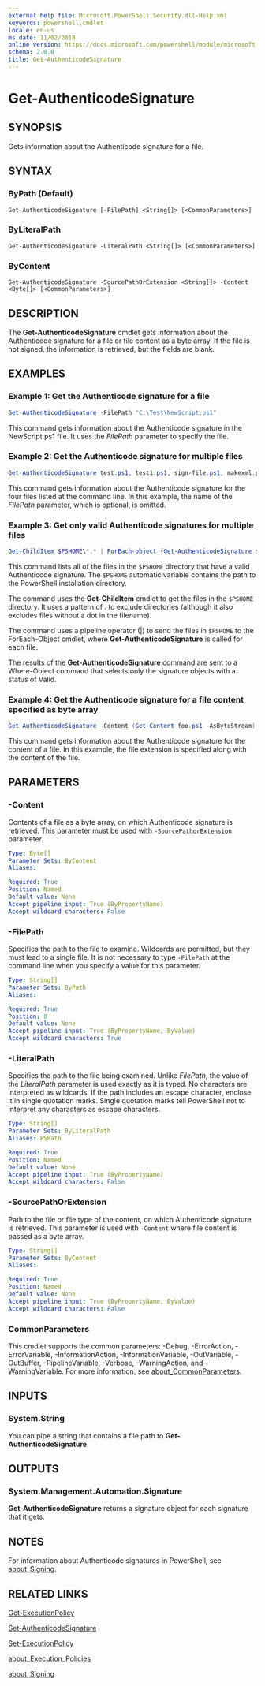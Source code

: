 ```yaml
---
external help file: Microsoft.PowerShell.Security.dll-Help.xml
keywords: powershell,cmdlet
locale: en-us
ms.date: 11/02/2018
online version: https://docs.microsoft.com/powershell/module/microsoft.powershell.security/get-authenticodesignature?view=powershell-5.1
schema: 2.0.0
title: Get-AuthenticodeSignature
---
```

# Get-AuthenticodeSignature

## SYNOPSIS
Gets information about the Authenticode signature for a file.

## SYNTAX

### ByPath (Default)

```
Get-AuthenticodeSignature [-FilePath] <String[]> [<CommonParameters>]
```

### ByLiteralPath

```
Get-AuthenticodeSignature -LiteralPath <String[]> [<CommonParameters>]
```

### ByContent

```
Get-AuthenticodeSignature -SourcePathOrExtension <String[]> -Content <Byte[]> [<CommonParameters>]
```

## DESCRIPTION

The **Get-AuthenticodeSignature** cmdlet gets information about the Authenticode signature for a file or file content as a byte array.
If the file is not signed, the information is retrieved, but the fields are blank.

## EXAMPLES

### Example 1: Get the Authenticode signature for a file

```powershell
Get-AuthenticodeSignature -FilePath "C:\Test\NewScript.ps1"
```

This command gets information about the Authenticode signature in the NewScript.ps1 file.
It uses the *FilePath* parameter to specify the file.

### Example 2: Get the Authenticode signature for multiple files

```powershell
Get-AuthenticodeSignature test.ps1, test1.ps1, sign-file.ps1, makexml.ps1
```

This command gets information about the Authenticode signature for the four files listed at the command line.
In this example, the name of the *FilePath* parameter, which is optional, is omitted.

### Example 3: Get only valid Authenticode signatures for multiple files

```powershell
Get-ChildItem $PSHOME\*.* | ForEach-object {Get-AuthenticodeSignature $_} | Where-Object {$_.status -eq "Valid"}
```

This command lists all of the files in the `$PSHOME` directory that have a valid Authenticode signature.
The `$PSHOME` automatic variable contains the path to the PowerShell installation directory.

The command uses the **Get-ChildItem** cmdlet to get the files in the `$PSHOME` directory.
It uses a pattern of *.* to exclude directories (although it also excludes files without a dot in the filename).

The command uses a pipeline operator (|) to send the files in `$PSHOME` to the ForEach-Object cmdlet, where **Get-AuthenticodeSignature** is called for each file.

The results of the **Get-AuthenticodeSignature** command are sent to a Where-Object command that selects only the signature objects with a status of Valid.

### Example 4: Get the Authenticode signature for a file content specified as byte array

```powershell
Get-AuthenticodeSignature -Content (Get-Content foo.ps1 -AsByteStream) -SourcePathorExtension ps1
```

This command gets information about the Authenticode signature for the content of a file.
In this example, the file extension is specified along with the content of the file.

## PARAMETERS

### -Content

Contents of a file as a byte array, on which Authenticode signature is retrieved.
This parameter must be used with `-SourcePathorExtension` parameter.

```yaml
Type: Byte[]
Parameter Sets: ByContent
Aliases:

Required: True
Position: Named
Default value: None
Accept pipeline input: True (ByPropertyName)
Accept wildcard characters: False
```

### -FilePath

Specifies the path to the file to examine.
Wildcards are permitted, but they must lead to a single file.
It is not necessary to type `-FilePath` at the command line when you specify a value for this parameter.

```yaml
Type: String[]
Parameter Sets: ByPath
Aliases:

Required: True
Position: 0
Default value: None
Accept pipeline input: True (ByPropertyName, ByValue)
Accept wildcard characters: True
```

### -LiteralPath

Specifies the path to the file being examined.
Unlike *FilePath*, the value of the *LiteralPath* parameter is used exactly as it is typed.
No characters are interpreted as wildcards.
If the path includes an escape character, enclose it in single quotation marks.
Single quotation marks tell PowerShell not to interpret any characters as escape characters.

```yaml
Type: String[]
Parameter Sets: ByLiteralPath
Aliases: PSPath

Required: True
Position: Named
Default value: None
Accept pipeline input: True (ByPropertyName)
Accept wildcard characters: False
```

### -SourcePathOrExtension

Path to the file or file type of the content, on which Authenticode signature is retrieved.
This parameter is used with `-Content` where file content is passed as a byte array.

```yaml
Type: String[]
Parameter Sets: ByContent
Aliases:

Required: True
Position: Named
Default value: None
Accept pipeline input: True (ByPropertyName, ByValue)
Accept wildcard characters: False
```

### CommonParameters

This cmdlet supports the common parameters: -Debug, -ErrorAction, -ErrorVariable, -InformationAction, -InformationVariable, -OutVariable, -OutBuffer, -PipelineVariable, -Verbose, -WarningAction, and -WarningVariable. For more information, see [about_CommonParameters](../Microsoft.PowerShell.Core/About/about_CommonParameters.md).

## INPUTS

### System.String

You can pipe a string that contains a file path to **Get-AuthenticodeSignature**.

## OUTPUTS

### System.Management.Automation.Signature

**Get-AuthenticodeSignature** returns a signature object for each signature that it gets.

## NOTES

For information about Authenticode signatures in PowerShell, see [about_Signing](../Microsoft.PowerShell.Core/About/about_Signing.md).

## RELATED LINKS

[Get-ExecutionPolicy](Get-ExecutionPolicy.md)

[Set-AuthenticodeSignature](Set-AuthenticodeSignature.md)

[Set-ExecutionPolicy](Set-ExecutionPolicy.md)

[about_Execution_Policies](../Microsoft.PowerShell.Core/About/about_Execution_Policies.md)

[about_Signing](../Microsoft.PowerShell.Core/About/about_Signing.md)


